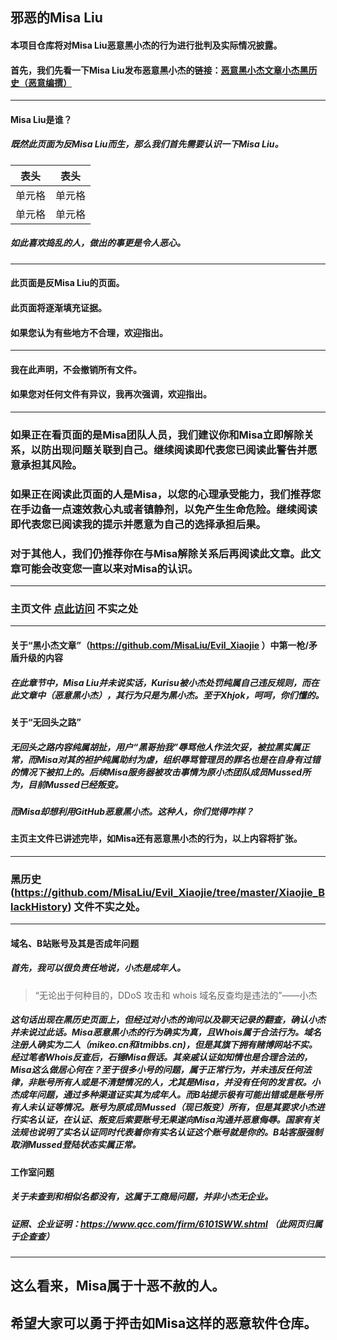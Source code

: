 ## 邪恶的Misa Liu
#### 本项目仓库将对Misa Liu恶意黑小杰的行为进行批判及实际情况披露。
#### 首先，我们先看一下Misa Liu发布恶意黑小杰的链接：<kbd>[恶意黑小杰文章](https://github.com/MisaLiu/Evil_Xiaojie)</kbd><kbd>[小杰黑历史（恶意编撰）](https://github.com/MisaLiu/Evil_Xiaojie/tree/master/Xiaojie_BlackHistory)</kbd>
***
#### Misa Liu是谁？
##### 既然此页面为反Misa Liu而生，那么我们首先需要认识一下Misa Liu。
|  表头   | 表头  |
|  ----  | ----  |
| 单元格  | 单元格 |
| 单元格  | 单元格 |
##### 如此喜欢捣乱的人，做出的事更是令人恶心。
***
#### 此页面是反Misa Liu的页面。
#### 此页面将逐渐填充证据。
#### 如果您认为有些地方不合理，欢迎指出。
***
#### 我在此声明，不会撤销所有文件。
#### 如果您对任何文件有异议，我再次强调，欢迎指出。
***
### 如果正在看页面的是Misa团队人员，我们建议你和Misa立即解除关系，以防出现问题关联到自己。继续阅读即代表您已阅读此警告并愿意承担其风险。
### 如果正在阅读此页面的人是Misa，以您的心理承受能力，我们推荐您在手边备一点速效救心丸或者镇静剂，以免产生生命危险。继续阅读即代表您已阅读我的提示并愿意为自己的选择承担后果。
### 对于其他人，我们仍推荐你在与Misa解除关系后再阅读此文章。此文章可能会改变您一直以来对Misa的认识。
***
### 主页文件 [点此访问](https://github.com/MisaLiu/Evil_Xiaojie) 不实之处
***
#### 关于“黑小杰文章”（https://github.com/MisaLiu/Evil_Xiaojie ）中第一枪/矛盾升级的内容
##### 在此章节中，Misa Liu并未说实话，Kurisu被小杰处罚纯属自己违反规则，而在此文章中（恶意黑小杰），其行为只是为黑小杰。至于Xhjok，呵呵，你们懂的。
#### 关于“无回头之路”
##### 无回头之路内容纯属胡扯，用户“黑哥抬我”辱骂他人作法欠妥，被拉黑实属正常，而Misa对其的袒护纯属助纣为虐，组织辱骂管理员的罪名也是在自身有过错的情况下被扣上的。后续Misa服务器被攻击事情为原小杰团队成员Mussed所为，目前Mussed已经叛变。
##### 而Misa却想利用GitHub恶意黑小杰。这种人，你们觉得咋样？
#### 主页主文件已讲述完毕，如Misa还有恶意黑小杰的行为，以上内容将扩张。
***
### 黑历史 (https://github.com/MisaLiu/Evil_Xiaojie/tree/master/Xiaojie_BlackHistory) 文件不实之处。
***
#### 域名、B站账号及其是否成年问题
##### 首先，我可以很负责任地说，小杰是成年人。
> “无论出于何种目的，DDoS 攻击和 whois 域名反查均是违法的”——小杰
##### 这句话出现在黑历史页面上，但经过对小杰的询问以及聊天记录的翻查，确认小杰并未说过此话。Misa恶意黑小杰的行为确实为真，且Whois属于合法行为。域名注册人确实为二人（mikeo.cn和itmibbs.cn)，但是其旗下拥有赌博网站不实。经过笔者Whois反查后，石锤Misa假话。其亲戚认证如知情也是合理合法的，Misa这么做居心何在？至于很多小号的问题，属于正常行为，并未违反任何法律，非账号所有人或是不清楚情况的人，尤其是Misa，并没有任何的发言权。小杰成年问题，通过多种渠道证实其为成年人。而B站提示极有可能出错或是账号所有人未认证等情况。账号为原成员Mussed（现已叛变）所有，但是其要求小杰进行实名认证，在认证、叛变后索要账号无果遂向Misa沟通并恶意侮辱。国家有关法规也说明了实名认证同时代表着你有实名认证这个账号就是你的。B站客服强制取消Mussed登陆状态实属正常。
#### 工作室问题
##### 关于未查到和相似名都没有，这属于工商局问题，并非小杰无企业。
##### 证照、企业证明：https://www.qcc.com/firm/6101SWW.shtml （此网页归属于企查查）
***
## 这么看来，Misa属于十恶不赦的人。
## 希望大家可以勇于抨击如Misa这样的恶意软件仓库。
